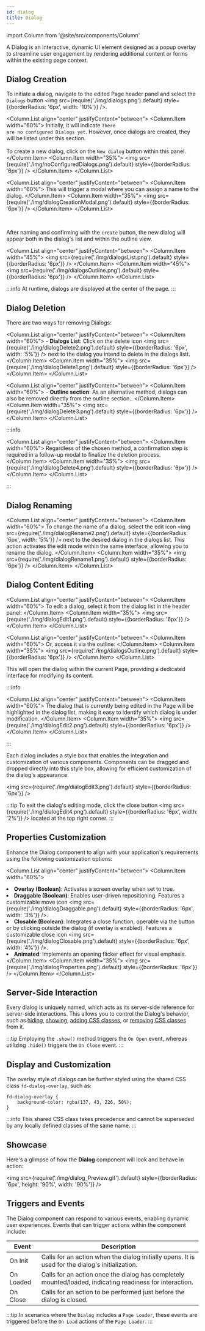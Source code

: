 ```yaml
---
id: dialog
title: Dialog
---
```


import Column from '@site/src/components/Column'



A Dialog is an interactive, dynamic UI element designed as a popup overlay to streamline user engagement by rendering additional content or forms within the existing page context.


## Dialog Creation 

To initiate a dialog, navigate to the edited Page header panel and select the `Dialogs` button <img src={require('./img/dialogs.png').default} style={{borderRadius: '6px', width: '10%'}} />. 

<Column.List align="center" justifyContent="between">
    <Column.Item width="60%">
        Initially, it will indicate <code>There are no configured Dialogs yet</code>. However, once dialogs are created, they will be listed under this section.
        <br/><br/>
        To create a new dialog, click on the <code>New dialog</code> button within this panel. 
    </Column.Item>
    <Column.Item width="35%">
        <img src={require('./img/noConfiguredDialogs.png').default} style={{borderRadius: '6px'}} />
    </Column.Item>
</Column.List>


<Column.List align="center" justifyContent="between">
    <Column.Item width="60%">
        This will trigger a modal where you can assign a name to the dialog.
    </Column.Item>
    <Column.Item width="35%">
        <img src={require('./img/dialogCreationModal.png').default} style={{borderRadius: '6px'}} />
    </Column.Item>
</Column.List>

<br/>

After naming and confirming with the <code>create</code> button, the new dialog will appear both in the dialog's list and within the outline view. 

<Column.List align="center" justifyContent="between">
    <Column.Item width="45%">
        <img src={require('./img/dialogsList.png').default} style={{borderRadius: '6px'}} />
    </Column.Item>
    <Column.Item width="45%">
        <img src={require('./img/dialogsOutline.png').default} style={{borderRadius: '6px'}} />
    </Column.Item>
</Column.List>


:::info
At runtime, dialogs are displayed at the center of the page. 
:::


## Dialog Deletion

There are two ways for removing Dialogs:

<Column.List align="center" justifyContent="between">
    <Column.Item width="60%">
        - <strong>Dialogs List</strong>: Click on the delete icon <img src={require('./img/dialogDelete2.png').default} style={{borderRadius: '6px', width: '5%'}} /> next to the dialog you intend to delete in the dialogs listt.
    </Column.Item>
    <Column.Item width="35%">
        <img src={require('./img/dialogDelete1.png').default} style={{borderRadius: '6px'}} />
    </Column.Item>
</Column.List>


<Column.List align="center" justifyContent="between">
    <Column.Item width="60%">
        - <strong>Outline section</strong>: As an alternative method, dialogs can also be removed directly from the outline section..
    </Column.Item>
    <Column.Item width="35%">
        <img src={require('./img/dialogDelete3.png').default} style={{borderRadius: '6px'}} />
    </Column.Item>
</Column.List>


:::info

<Column.List align="center" justifyContent="between">
    <Column.Item width="60%">
        Regardless of the chosen method, a confirmation step is required in a follow-up modal to finalize the deletion process.
    </Column.Item>
    <Column.Item width="35%">
        <img src={require('./img/dialogDelete4.png').default} style={{borderRadius: '6px'}} />
    </Column.Item>
</Column.List>

:::


## Dialog Renaming 

<Column.List align="center" justifyContent="between">
    <Column.Item width="60%">
        To change the name of a dialog, select the edit icon <img src={require('./img/dialogRename2.png').default} style={{borderRadius: '6px', width: '5%'}} /> next to the desired dialog in the dialogs list. This action activates the edit mode within the same interface, allowing you to rename the dialog.
    </Column.Item>
    <Column.Item width="35%">
        <img src={require('./img/dialogRename1.png').default} style={{borderRadius: '6px'}} />
    </Column.Item>
</Column.List>


## Dialog Content Editing

<Column.List align="center" justifyContent="between">
    <Column.Item width="60%">
        To edit a dialog, select it from the dialog list in the header panel:
    </Column.Item>
    <Column.Item width="35%">
        <img src={require('./img/dialogEdit1.png').default} style={{borderRadius: '6px'}} />
    </Column.Item>
</Column.List>

<Column.List align="center" justifyContent="between">
    <Column.Item width="60%">
        Or, access it via the outline: 
    </Column.Item>
    <Column.Item width="35%">
        <img src={require('./img/dialogsOutline.png').default} style={{borderRadius: '6px'}} />
    </Column.Item>
</Column.List>

This will open the dialog within the current Page, providing a dedicated interface for modifying its content.

:::info

<Column.List align="center" justifyContent="between">
    <Column.Item width="60%">
        The dialog that is currently being edited in the Page will be highlighted in the dialog list, making it easy to identify which dialog is under modification.
    </Column.Item>
    <Column.Item width="35%">
        <img src={require('./img/dialogEdit2.png').default} style={{borderRadius: '6px'}} />
    </Column.Item>
</Column.List>

:::


Each dialog includes a style box that enables the integration and customization of various components. Components can be dragged and dropped directly into this style box, allowing for efficient customization of the dialog's appearance.

<img src={require('./img/dialogEdit3.png').default} style={{borderRadius: '6px'}} />


:::tip
To exit the dialog's editing mode, click the close button <img src={require('./img/dialogEdit4.png').default} style={{borderRadius: '6px', width: '2%'}} /> located at the top right corner.
:::


## Properties Customization

Enhance the Dialog component to align with your application's requirements using the following customization options:

<Column.List align="center" justifyContent="between">
    <Column.Item width="60%">
        <li> <strong>Overlay (Boolean)</strong>: Activates a screen overlay when set to true.</li>
        <li> <strong>Draggable (Boolean)</strong>: Enables user-driven repositioning. Features a customizable move icon <img src={require('./img/dialogDraggable.png').default} style={{borderRadius: '6px', width: '3%'}} />.</li>
        <li> <strong>Closable (Boolean)</strong>: Integrates a close function, operable via the button or by clicking outside the dialog (if overlay is enabled). Features a customizable close icon <img src={require('./img/dialogClosable.png').default} style={{borderRadius: '6px', width: '4%'}} />.</li>
        <li> <strong>Animated</strong>: Implements an opening flicker effect for visual emphasis.</li>
    </Column.Item>
    <Column.Item width="35%">
        <img src={require('./img/dialogProperties.png').default} style={{borderRadius: '6px'}} />
    </Column.Item>
</Column.List>



## Server-Side Interaction

Every dialog is uniquely named, which acts as its server-side reference for server-side interactions. This allows you to control the Dialog's behavior, such as [hiding](../../../language/WebFormItemClass.md#hide), [showing](../../../language/WebFormItemClass.md#show), [adding CSS classes](../../../language/WebFormItemClass.md#addcssclass), or [removing CSS classes](../../../language/WebFormItemClass.md#removecssclass) from it.

:::tip
Employing the `.show()` method triggers the `On Open` event, whereas utilizing `.hide()` triggers the `On Close` event.
:::



## Display and Customization

The overlay style of dialogs can be further styled using the shared CSS class `fd-dialog-overlay`, such as:

```qs
fd-dialog-overlay {
	background-color: rgba(137, 43, 226, 50%);
}
```

:::info
This shared CSS class takes precedence and cannot be superseded by any locally defined classes of the same name.
:::


## Showcase

Here's a glimpse of how the **Dialog** component will look and behave in action:

<img src={require('./img/dialog_Preview.gif').default} style={{borderRadius: '6px', height: '90%', width: '90%'}} />


## Triggers and Events

The Dialog component can respond to various events, enabling dynamic user experiences. Events that can trigger actions within the component include:

| Event     | Description                                                  |
|-----------|--------------------------------------------------------------|
| On Init   | Calls for an action when the dialog initially opens. It is used for the dialog's initialization. |
| On Loaded | Calls for an action once the dialog has completely mounted/loaded, indicating readiness for interaction. |
| On Close  | Calls for an action to be performed just before the dialog is closed. |

:::tip
In scenarios where the `Dialog` includes a `Page Loader`, these events are triggered before the `On Load` actions of the `Page Loader`.
:::
